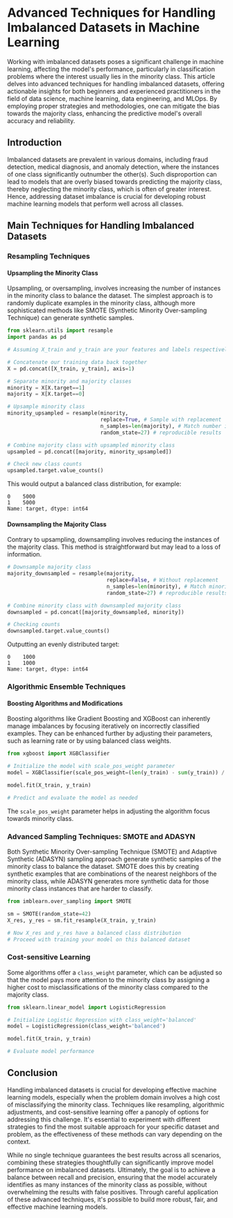 # Advanced Techniques for Handling Imbalanced Datasets in Machine Learning

Working with imbalanced datasets poses a significant challenge in machine learning, affecting the model's performance, particularly in classification problems where the interest usually lies in the minority class. This article delves into advanced techniques for handling imbalanced datasets, offering actionable insights for both beginners and experienced practitioners in the field of data science, machine learning, data engineering, and MLOps. By employing proper strategies and methodologies, one can mitigate the bias towards the majority class, enhancing the predictive model's overall accuracy and reliability.

## Introduction

Imbalanced datasets are prevalent in various domains, including fraud detection, medical diagnosis, and anomaly detection, where the instances of one class significantly outnumber the other(s). Such disproportion can lead to models that are overly biased towards predicting the majority class, thereby neglecting the minority class, which is often of greater interest. Hence, addressing dataset imbalance is crucial for developing robust machine learning models that perform well across all classes.

## Main Techniques for Handling Imbalanced Datasets

### Resampling Techniques

#### Upsampling the Minority Class

Upsampling, or oversampling, involves increasing the number of instances in the minority class to balance the dataset. The simplest approach is to randomly duplicate examples in the minority class, although more sophisticated methods like SMOTE (Synthetic Minority Over-sampling Technique) can generate synthetic samples.

```python
from sklearn.utils import resample
import pandas as pd

# Assuming X_train and y_train are your features and labels respectively

# Concatenate our training data back together
X = pd.concat([X_train, y_train], axis=1)

# Separate minority and majority classes
minority = X[X.target==1]
majority = X[X.target==0]

# Upsample minority class
minority_upsampled = resample(minority,
                              replace=True, # Sample with replacement
                              n_samples=len(majority), # Match number in majority class
                              random_state=27) # reproducible results

# Combine majority class with upsampled minority class
upsampled = pd.concat([majority, minority_upsampled])

# Check new class counts
upsampled.target.value_counts()
```

This would output a balanced class distribution, for example:

```
0    5000
1    5000
Name: target, dtype: int64
```

#### Downsampling the Majority Class

Contrary to upsampling, downsampling involves reducing the instances of the majority class. This method is straightforward but may lead to a loss of information.

```python
# Downsample majority class
majority_downsampled = resample(majority,
                                replace=False, # Without replacement
                                n_samples=len(minority), # Match minority class
                                random_state=27) # reproducible results

# Combine minority class with downsampled majority class
downsampled = pd.concat([majority_downsampled, minority])

# Checking counts
downsampled.target.value_counts()
```

Outputting an evenly distributed target:

```
0    1000
1    1000
Name: target, dtype: int64
```

### Algorithmic Ensemble Techniques

#### Boosting Algorithms and Modifications

Boosting algorithms like Gradient Boosting and XGBoost can inherently manage imbalances by focusing iteratively on incorrectly classified examples. They can be enhanced further by adjusting their parameters, such as learning rate or by using balanced class weights.

```python
from xgboost import XGBClassifier

# Initialize the model with scale_pos_weight parameter
model = XGBClassifier(scale_pos_weight=(len(y_train) - sum(y_train)) / sum(y_train))

model.fit(X_train, y_train)

# Predict and evaluate the model as needed
```

The `scale_pos_weight` parameter helps in adjusting the algorithm focus towards minority class.

### Advanced Sampling Techniques: SMOTE and ADASYN

Both Synthetic Minority Over-sampling Technique (SMOTE) and Adaptive Synthetic (ADASYN) sampling approach generate synthetic samples of the minority class to balance the dataset. SMOTE does this by creating synthetic examples that are combinations of the nearest neighbors of the minority class, while ADASYN generates more synthetic data for those minority class instances that are harder to classify.

```python
from imblearn.over_sampling import SMOTE

sm = SMOTE(random_state=42)
X_res, y_res = sm.fit_resample(X_train, y_train)

# Now X_res and y_res have a balanced class distribution
# Proceed with training your model on this balanced dataset
```

### Cost-sensitive Learning

Some algorithms offer a `class_weight` parameter, which can be adjusted so that the model pays more attention to the minority class by assigning a higher cost to misclassifications of the minority class compared to the majority class.

```python
from sklearn.linear_model import LogisticRegression

# Initialize Logistic Regression with class_weight='balanced'
model = LogisticRegression(class_weight='balanced')

model.fit(X_train, y_train)

# Evaluate model performance
```

## Conclusion

Handling imbalanced datasets is crucial for developing effective machine learning models, especially when the problem domain involves a high cost of misclassifying the minority class. Techniques like resampling, algorithmic adjustments, and cost-sensitive learning offer a panoply of options for addressing this challenge. It's essential to experiment with different strategies to find the most suitable approach for your specific dataset and problem, as the effectiveness of these methods can vary depending on the context.

While no single technique guarantees the best results across all scenarios, combining these strategies thoughtfully can significantly improve model performance on imbalanced datasets. Ultimately, the goal is to achieve a balance between recall and precision, ensuring that the model accurately identifies as many instances of the minority class as possible, without overwhelming the results with false positives. Through careful application of these advanced techniques, it's possible to build more robust, fair, and effective machine learning models.